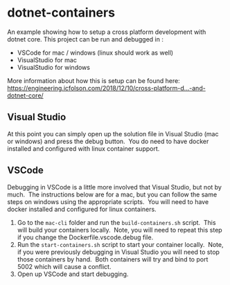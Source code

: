 # dotnet-containers

An example showing how to setup a cross platform development with dotnet core.  This project can be run and debugged in :

* VSCode for mac / windows (linux should work as well)
* VisualStudio for mac
* VisualStudio for windows

More information about how this is setup can be found here:   https://engineering.icfolson.com/2018/12/10/cross-platform-d…-and-dotnet-core/

##  Visual Studio
At this point you can simply open up the solution file in Visual Studio (mac or windows) and press the debug button.  You do need to have docker installed and configured with linux container support.

## VSCode

Debugging in VSCode is a little more involved that Visual Studio, but not by much.  The instructions below are for a mac, but you can follow the same steps on windows using the appropriate scripts.  You will need to have docker installed and configured for linux containers.

1. Go to the `mac-cli` folder and run the `build-containers.sh` script.  This will build your containers locally.  Note, you will need to repeat this step if you change the Dockerfile.vscode.debug file.
2. Run the `start-containers.sh` script to start your container locally.  Note, if you were previously debugging in Visual Studio you will need to stop those containers by hand.  Both containers will try and bind to port 5002 which will cause a conflict.
3. Open up VSCode and start debugging.
